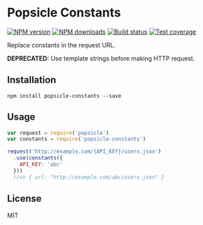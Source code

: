 # Popsicle Constants

[![NPM version][npm-image]][npm-url]
[![NPM downloads][downloads-image]][downloads-url]
[![Build status][travis-image]][travis-url]
[![Test coverage][coveralls-image]][coveralls-url]

Replace constants in the request URL.

**DEPRECATED:** Use template strings before making HTTP request.

## Installation

```
npm install popsicle-constants --save
```

## Usage

```javascript
var request = require('popsicle')
var constants = require('popsicle-constants')

request('http://example.com/{API_KEY}/users.json')
  .use(constants({
    API_KEY: 'abc'
  }))
  //=> { url: "http://example.com/abc/users.json" }
```

## License

MIT

[npm-image]: https://img.shields.io/npm/v/popsicle-constants.svg?style=flat
[npm-url]: https://npmjs.org/package/popsicle-constants
[downloads-image]: https://img.shields.io/npm/dm/popsicle-constants.svg?style=flat
[downloads-url]: https://npmjs.org/package/popsicle-constants
[travis-image]: https://img.shields.io/travis/blakeembrey/popsicle-constants.svg?style=flat
[travis-url]: https://travis-ci.org/blakeembrey/popsicle-constants
[coveralls-image]: https://img.shields.io/coveralls/blakeembrey/popsicle-constants.svg?style=flat
[coveralls-url]: https://coveralls.io/r/blakeembrey/popsicle-constants?branch=master
